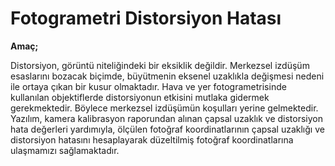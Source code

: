# Fotogrametri Distorsiyon Hatası

**Amaç;**

Distorsiyon, görüntü niteliğindeki bir eksiklik değildir. Merkezsel izdüşüm esaslarını bozacak biçimde, büyütmenin eksenel uzaklıkla değişmesi nedeni ile ortaya çıkan bir kusur olmaktadır. Hava ve yer fotogrametrisinde kullanılan objektiflerde distorsiyonun etkisini mutlaka gidermek gerekmektedir. Böylece merkezsel izdüşümün koşulları yerine gelmektedir. Yazılım, kamera kalibrasyon raporundan alınan çapsal uzaklık ve distorsiyon hata değerleri yardımıyla,  ölçülen fotoğraf koordinatlarının çapsal uzaklığı ve distorsiyon hatasını hesaplayarak düzeltilmiş fotoğraf koordinatlarına ulaşmamızı sağlamaktadır.

